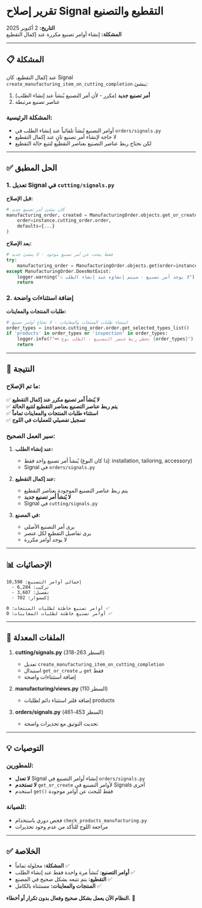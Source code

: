# تقرير إصلاح Signal التقطيع والتصنيع

**التاريخ:** 2 أكتوبر 2025  
**المشكلة:** إنشاء أوامر تصنيع مكررة عند إكمال التقطيع

---

## 📋 المشكلة

عند إكمال التقطيع، كان Signal `create_manufacturing_item_on_cutting_completion` ينشئ:
1. **أمر تصنيع جديد** (مكرر - لأن أمر التصنيع يُنشأ عند إنشاء الطلب)
2. عناصر تصنيع مرتبطة

### المشكلة الرئيسية:
- أوامر التصنيع تُنشأ تلقائياً عند إنشاء الطلب في `orders/signals.py`
- لا حاجة لإنشاء أمر تصنيع ثانٍ عند إكمال التقطيع
- لكن نحتاج ربط عناصر التصنيع بعناصر التقطيع لتتبع حالة التقطيع

---

## ✅ الحل المطبق

### 1. تعديل Signal في `cutting/signals.py`

**قبل الإصلاح:**
```python
# كان ينشئ أمر تصنيع جديد
manufacturing_order, created = ManufacturingOrder.objects.get_or_create(
    order=instance.cutting_order.order,
    defaults={...}
)
```

**بعد الإصلاح:**
```python
# فقط يبحث عن أمر تصنيع موجود - لا ينشئ جديد
try:
    manufacturing_order = ManufacturingOrder.objects.get(order=instance.cutting_order.order)
except ManufacturingOrder.DoesNotExist:
    logger.warning("⚠️ لا يوجد أمر تصنيع - سيتم إنشاؤه عند إنشاء الطلب")
    return
```

### 2. إضافة استثناءات واضحة

**طلبات المنتجات والمعاينات:**
```python
# استثناء طلبات المنتجات والمعاينات - لا تحتاج أوامر تصنيع
order_types = instance.cutting_order.order.get_selected_types_list()
if 'products' in order_types or 'inspection' in order_types:
    logger.info(f"⏭️ تخطي ربط عنصر التصنيع - الطلب نوع {order_types}")
    return
```

---

## 🎯 النتيجة

### ما تم الإصلاح:
✅ **لا يُنشأ أمر تصنيع مكرر عند إكمال التقطيع**  
✅ **يتم ربط عناصر التصنيع بعناصر التقطيع لتتبع الحالة**  
✅ **استثناء طلبات المنتجات والمعاينات تماماً**  
✅ **تسجيل تفصيلي للعمليات في اللوج**

### سير العمل الصحيح:

1. **عند إنشاء الطلب:**
   - يُنشأ أمر تصنيع واحد فقط (إذا كان النوع: installation, tailoring, accessory)
   - Signal في `orders/signals.py`

2. **عند إكمال التقطيع:**
   - يتم ربط عناصر التصنيع الموجودة بعناصر التقطيع
   - **لا يُنشأ أمر تصنيع جديد**
   - Signal في `cutting/signals.py`

3. **في المصنع:**
   - يرى أمر التصنيع الأصلي
   - يرى تفاصيل التقطيع لكل عنصر
   - لا يوجد أوامر مكررة

---

## 📊 الإحصائيات

```
إجمالي أوامر التصنيع: 10,598
  - تركيب: 6,284
  - تفصيل: 3,607
  - إكسسوار: 702

أوامر تصنيع خاطئة لطلبات المنتجات: 0 ✅
أوامر تصنيع خاطئة لطلبات المعاينات: 0 ✅
```

---

## 🔧 الملفات المعدلة

1. **cutting/signals.py** (السطر 263-318)
   - تعديل `create_manufacturing_item_on_cutting_completion`
   - استبدال `get_or_create` بـ `get` فقط
   - إضافة استثناءات واضحة

2. **manufacturing/views.py** (السطر 110)
   - إضافة فلتر استثناء دائم لطلبات products

3. **orders/signals.py** (السطر 453-461)
   - تحديث التوثيق مع تحذيرات واضحة

---

## 💡 التوصيات

### للمطورين:
- **لا تعدل** Signal إنشاء أوامر التصنيع في `orders/signals.py`
- **لا تستخدم** `get_or_create` لأوامر التصنيع في Signals أخرى
- استخدم `get()` فقط للبحث عن أوامر موجودة

### للصيانة:
- فحص دوري باستخدام `check_products_manufacturing.py`
- مراجعة اللوج للتأكد من عدم وجود تحذيرات

---

## ✅ الخلاصة

- **المشكلة:** محلولة تماماً ✅
- **أوامر التصنيع:** تُنشأ مرة واحدة فقط عند إنشاء الطلب ✅
- **التقطيع:** يتم تتبعه بشكل صحيح في المصنع ✅
- **المنتجات والمعاينات:** مستثناة بالكامل ✅

**النظام الآن يعمل بشكل صحيح وفعال بدون تكرار أو أخطاء.** 🎉
